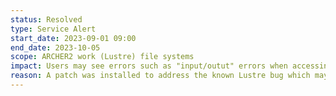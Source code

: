 ```yaml
---
status: Resolved
type: Service Alert
start_date: 2023-09-01 09:00
end_date: 2023-10-05
scope: ARCHER2 work (Lustre) file systems
impact: Users may see errors such as "input/outut" errors when accessing data on Lustre file systems 
reason: A patch was installed to address the known Lustre bug which may have causes these issues
---
```

